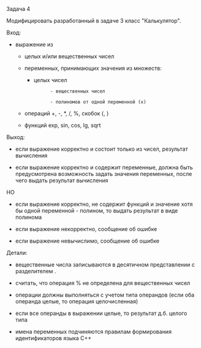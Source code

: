 Задача 4

 

Модифицировать разработанный в задаче 3 класс "Калькулятор".

 

Вход:

- выражение из

  - целых и/или вещественных чисел

  - переменных, принимающих значения из множеств:

    - целых чисел

                - вещественных чисел

                - полиномов от одной переменной (x)

  - операций +, -, *, /, %, скобок (, )

  - функций exp, sin, cos, lg, sqrt

 

Выход:

- если выражение корректно и состоит только из чисел, результат вычисления

- если выражение корректно и содержит переменные, должна быть предусмотрена возможность задать значения переменных, после чего выдать результат вычисления

НО

- если выражение корректно, не содержит функций и значение хотя бы одной переменной - полином, то выдать результат в виде полинома

- если выражение некорректно, сообщение об ошибке

- если выражение невычислимо, сообщение об ошибке

 

Детали:

- вещественные числа записываются в десятичном представлении с разделителем .

- считать, что операция % не определена для вещественных чисел

- операции должны выполняться с учетом типа операндов (если оба операнда целые, то операция целочисленная)

- если все операнды в выражении целые, то результат д.б. целого типа

- имена переменных подчиняются правилам формирования идентификаторов языка С++
 